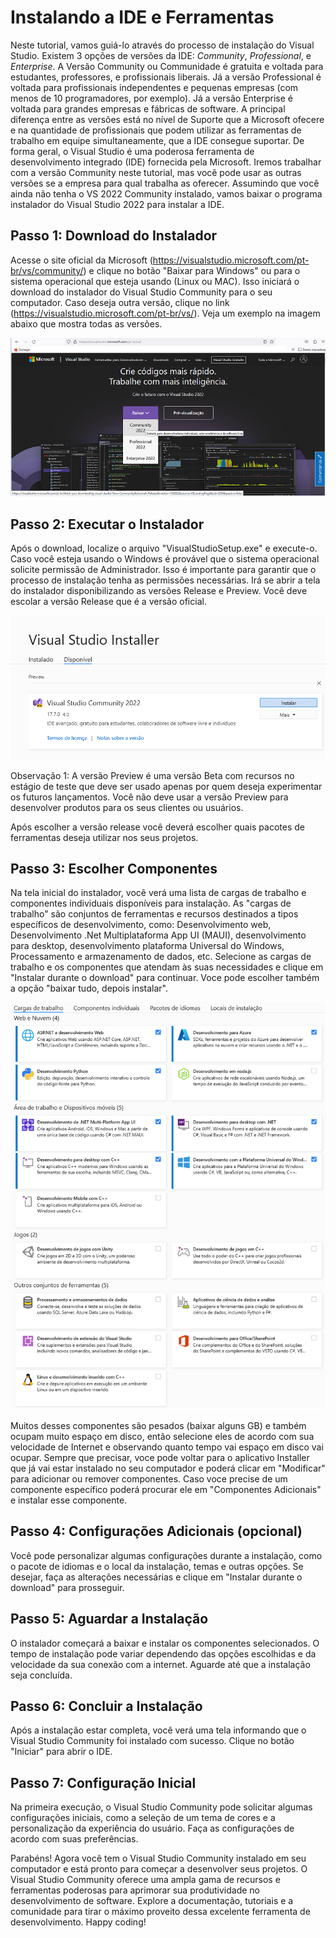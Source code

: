 
# Instalando a IDE e Ferramentas

Neste tutorial, vamos guiá-lo através do processo de instalação do Visual Studio. Existem 3 opções de versões da IDE: *Community*, *Professional*, e *Enterprise*. A Versão Community ou Communidade é gratuita e voltada para estudantes, professores, e profissionais liberais. Já a versão Professional é voltada para profissionais independentes e pequenas empresas (com menos de 10 programadores, por exemplo). Já a versão Enterprise é voltada para grandes empresas e fábricas de software. A principal diferença entre as versões está no nível de Suporte que a Microsoft ofecere e na quantidade de profissionais que podem utilizar as ferramentas de trabalho em equipe simultaneamente, que a IDE consegue suportar. De forma geral, o Visual Studio é uma poderosa ferramenta de desenvolvimento integrado (IDE) fornecida pela Microsoft. Iremos trabalhar com a versão Community neste tutorial, mas você pode usar as outras versões se a empresa para qual trabalha as oferecer. Assumindo que você ainda não tenha o VS 2022 Community instalado, vamos baixar o programa instalador do Visual Studio 2022 para instalar a IDE.

## Passo 1: Download do Instalador

Acesse o site oficial da Microsoft (https://visualstudio.microsoft.com/pt-br/vs/community/) e clique no botão "Baixar para Windows" ou para o sistema operacional que esteja usando (Linux ou MAC). Isso iniciará o download do instalador do Visual Studio Community para o seu computador. Caso deseja outra versão, clique no link (https://visualstudio.microsoft.com/pt-br/vs/). Veja um exemplo na imagem abaixo que mostra todas as versões.

![Foto do Site oficial do Visual Studio 2022](uploads/images/visual-studio-site-1.png "Escolha uma versão da IDE Visual Studio para baixar (Community, Professional, ou Enterprise)")

## Passo 2: Executar o Instalador

Após o download, localize o arquivo "VisualStudioSetup.exe" e execute-o. Caso você esteja usando o Windows é provável que o sistema operacional solicite permissão de Administrador. Isso é importante para garantir que o processo de instalação tenha as permissões necessárias. Irá se abrir a tela do instalador disponibilizando as versões Release e Preview. Você deve escolar a versão Release que é a versão oficial.

![Foto do Instalador do Visual Studio Community 2022](uploads/images/visual-studio-installer-1.png "Tela para baixar o Visual Studio Release")

Observação 1: A versão Preview é uma versão Beta com recursos no estágio de teste que deve ser usado apenas por quem deseja experimentar os futuros lançamentos. Você não deve usar a versão Preview para desenvolver produtos para os seus clientes ou usuários.

Após escolher a versão release você deverá escolher quais pacotes de ferramentas deseja utilizar nos seus projetos.

## Passo 3: Escolher Componentes

Na tela inicial do instalador, você verá uma lista de cargas de trabalho e componentes individuais disponíveis para instalação. As "cargas de trabalho" são conjuntos de ferramentas e recursos destinados a tipos específicos de desenvolvimento, como: Desenvolvimento web, Desenvolvimento .Net Multiplataforma App UI (MAUI), desenvolvimento para desktop, desenvolvimento plataforma Universal do Windows, Processamento e armazenamento de dados, etc. Selecione as cargas de trabalho e os componentes que atendam às suas necessidades e clique em "Instalar durante o download" para continuar. Voce pode escolher também a opção "baixar tudo, depois instalar".

![Tela de escolha de ferramentas](uploads/images/visual-studio-installer-2.png "Tela para escolher os componentes")

Muitos desses componentes são pesados (baixar alguns GB) e também ocupam muito espaço em disco, então selecione eles de acordo com sua velocidade de Internet e observando quanto tempo vai espaço em disco vai ocupar. Sempre que precisar, voce pode voltar para o aplicativo Installer que já vai estar instalado no seu computador e poderá clicar em "Modificar" para adicionar ou remover componentes. Caso voce precise de um componente específico poderá procurar ele em "Componentes Adicionais" e instalar esse componente.

## Passo 4: Configurações Adicionais (opcional)

Você pode personalizar algumas configurações durante a instalação, como o pacote de idiomas e o local da instalação, temas e outras opções. Se desejar, faça as alterações necessárias e clique em "Instalar durante o download" para prosseguir.

## Passo 5: Aguardar a Instalação

O instalador começará a baixar e instalar os componentes selecionados. O tempo de instalação pode variar dependendo das opções escolhidas e da velocidade da sua conexão com a internet. Aguarde até que a instalação seja concluída.


## Passo 6: Concluir a Instalação

Após a instalação estar completa, você verá uma tela informando que o Visual Studio Community foi instalado com sucesso. Clique no botão "Iniciar" para abrir o IDE.



## Passo 7: Configuração Inicial

Na primeira execução, o Visual Studio Community pode solicitar algumas configurações iniciais, como a seleção de um tema de cores e a personalização da experiência do usuário. Faça as configurações de acordo com suas preferências.

Parabéns! Agora você tem o Visual Studio Community instalado em seu computador e está pronto para começar a desenvolver seus projetos. O Visual Studio Community oferece uma ampla gama de recursos e ferramentas poderosas para aprimorar sua produtividade no desenvolvimento de software. Explore a documentação, tutoriais e a comunidade para tirar o máximo proveito dessa excelente ferramenta de desenvolvimento. Happy coding!
